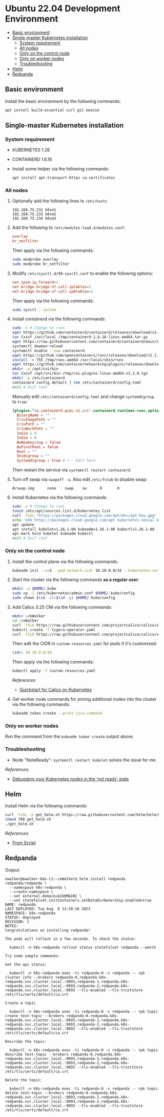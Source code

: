 # Ubuntu 22.04 Development Environment

- [Basic environment](#basic-environment)
- [Single-master Kubernetes installation](#single-master-kubernetes-installation)
   - [System requirement](#system-requirement)
   - [All nodes](#all-nodes)
   - [Only on the control node](#only-on-the-control-node)
   - [Only on worker nodes](#only-on-worker-nodes)
   - [Troubleshooting](#troubleshooting)
- [Helm](#helm)
- [Redpanda](#redpanda)

## Basic environment

Install the basic environment by the following commands:

```bash
apt install build-essential curl git neovim
```

## Single-master Kubernetes installation

### System requirement

- KUBERNETES 1.26
- CONTAINERD 1.6.16
- Install some helper via the following commands:

  ```bash
  apt install apt-transport-https ca-certificates
  ```

### All nodes

1. Optionally add the following lines to `/etc/hosts`

   ```hosts
   192.168.75.232 k8sm1
   192.168.75.233 k8sm2
   192.168.75.234 k8sm3
   ```

2. Add the following to `/etc/modules-load.d/modules.conf`:

   ```conf
   overlay
   br_netfilter
   ```

   Then apply via the following commands:

   ```bash
   sudo modprobe overlay
   sudo modprobe br_netfilter
   ```

3. Modify `/etc/sysctl.d/99-sysctl.conf` to enable the following options:

   ```conf
   net.ipv4.ip_forward=1
   net.bridge.bridge-nf-call-iptables=1
   net.bridge.bridge-nf-call-ip6tables=1
   ```

   Then apply via the following commands:

   ```bash
   sudo sysctl --system
   ```

4. Install containerd via the following commands:

   ```bash
   sudo -s # Change to root
   wget https://github.com/containerd/containerd/releases/download/v1.6.16/containerd-1.6.16-linux-amd64.tar.gz -P /tmp/
   tar Cxzvf /usr/local /tmp/containerd-1.6.16-linux-amd64.tar.gz
   wget https://raw.githubusercontent.com/containerd/containerd/main/containerd.service -P /etc/systemd/system/ # TODO: May need a specific version
   systemctl daemon-reload
   systemctl enable --now containerd
   wget https://github.com/opencontainers/runc/releases/download/v1.1.4/runc.amd64 -P /tmp/
   install -m 755 /tmp/runc.amd64 /usr/local/sbin/runc
   wget https://github.com/containernetworking/plugins/releases/download/v1.2.0/cni-plugins-linux-amd64-v1.2.0.tgz -P /tmp/
   mkdir -p /opt/cni/bin
   tar Cxzvf /opt/cni/bin /tmp/cni-plugins-linux-amd64-v1.2.0.tgz
   mkdir -p /etc/containerd
   containerd config default | tee /etc/containerd/config.toml
   exit # Exit root
   ```

   Manually edit `/etc/containerd/config.toml` and change `systemdCgroup` to `true`:

   ```toml
   [plugins."io.containerd.grpc.v1.cri".containerd.runtimes.runc.options]
     BinaryName = ""
     CriuImagePath = ""
     CriuPath = ""
     CriuWorkPath = ""
     IoGid = 0
     IoUid = 0
     NoNewKeyring = false
     NoPivotRoot = false
     Root = ""
     ShimCgroup = ""
     SystemdCgroup = true # <-- Edit here
   ```

   Then restart the service via `systemctl restart containerd`.

5. Turn off swap via `swapoff -a`. Also edit `/etc/fstab` to disable swap:

   ```fstab
   #/swap.img      none    swap    sw      0       0
   ```

6. Install Kubernetes via the following commands:

   ```bash
   sudo -s # Change to root
   touch /etc/apt/sources.list.d/kubernetes.list
   curl -fsSL "https://packages.cloud.google.com/apt/doc/apt-key.gpg" | sudo gpg --dearmor -o /etc/apt/trusted.gpg.d/kubernetes-archive-keyring.gpg
   echo 'deb https://packages.cloud.google.com/apt kubernetes-xenial main' > /etc/apt/sources.list.d/kubernetes.list
   apt update
   apt install kubelet=1.26.1-00 kubeadm=1.26.1-00 kubectl=1.26.1-00
   apt-mark hold kubelet kubeadm kubectl
   exit # Exit root
   ```

### Only on the control node

1. Install the control plane via the following commands:

   ```bash
   kubeadm init --v=5 --pod-network-cidr 10.10.0.0/16 --kubernetes-version 1.26.1 --node-name CONTROL_NODE_HOSTNAME
   ```

2. Start the cluster via the following commands **as a regular user**:

   ```bash
   mkdir -p $HOME/.kube
   sudo cp -i /etc/kubernetes/admin.conf $HOME/.kube/config
   sudo chown $(id -u):$(id -g) $HOME/.kube/config
   ```

3. Add Calico 3.25 CNI via the following commands:

   ```bash
   mkdir ~/eWalker
   cd ~/eWalker
   curl -fSLO https://raw.githubusercontent.com/projectcalico/calico/v3.25.0/manifests/tigera-operator.yaml
   kubectl create -f tigera-operator.yaml
   curl -fSLO https://raw.githubusercontent.com/projectcalico/calico/v3.25.0/manifests/custom-resources.yaml
   ```

   Then edit the CIDR in `custom-resources.yaml` for pods if it's customized:

   ```yaml
   cidr: 10.10.0.0/16
   ```

   Then apply via the following commands:

   ```bash
   kubectl apply -f custom-resources.yaml
   ```

   *References*:

   - [Quickstart for Calico on Kubernetes](https://docs.tigera.io/calico/3.25/getting-started/kubernetes/quickstart)

4. Get worker node commands for joining additional nodes into the cluster via the following commands:

   ```bash
   kubeadm token create --print-join-command
   ```

### Only on worker nodes

Run the command from the `kubeadm token create` output above.

### Troubleshooting

- Node "NoteReady": `systemctl restart kubelet` solves the issue for me.

*References*:

- [Debugging your Kubernetes nodes in the ‘not ready’ state](https://www.airplane.dev/blog/debugging-kubernetes-nodes-in-not-ready-state)

## Helm

Install Helm via the following commands:

```bash
curl -fsSL -o get_helm.sh https://raw.githubusercontent.com/helm/helm/main/scripts/get-helm-3
chmod 700 get_helm.sh
./get_helm.sh
```

*References*:

- [From Script](https://helm.sh/docs/intro/install/#from-script)

## Redpanda

Output:

```text
ewalker@ewalker-k8s-c1:~/eWalker$ helm install redpanda redpanda/redpanda \
  --namespace k8s-redpanda \
  --create-namespace \
  --set external.domain=${DOMAIN} \
  --set statefulset.initContainers.setDataDirOwnership.enabled=true
NAME: redpanda
LAST DEPLOYED: Tue Aug  8 13:30:16 2023
NAMESPACE: k8s-redpanda
STATUS: deployed
REVISION: 1
NOTES:
Congratulations on installing redpanda!

The pods will rollout in a few seconds. To check the status:

  kubectl -n k8s-redpanda rollout status statefulset redpanda --watch

Try some sample commands:

Get the api status:

  kubectl -n k8s-redpanda exec -ti redpanda-0 -c redpanda -- rpk cluster info --brokers redpanda-0.redpanda.k8s-redpanda.svc.cluster.local.:9093,redpanda-1.redpanda.k8s-redpanda.svc.cluster.local.:9093,redpanda-2.redpanda.k8s-redpanda.svc.cluster.local.:9093 --tls-enabled --tls-truststore /etc/tls/certs/default/ca.crt

Create a topic

  kubectl -n k8s-redpanda exec -ti redpanda-0 -c redpanda -- rpk topic create test-topic --brokers redpanda-0.redpanda.k8s-redpanda.svc.cluster.local.:9093,redpanda-1.redpanda.k8s-redpanda.svc.cluster.local.:9093,redpanda-2.redpanda.k8s-redpanda.svc.cluster.local.:9093 --tls-enabled --tls-truststore /etc/tls/certs/default/ca.crt

Describe the topic:

  kubectl -n k8s-redpanda exec -ti redpanda-0 -c redpanda -- rpk topic describe test-topic --brokers redpanda-0.redpanda.k8s-redpanda.svc.cluster.local.:9093,redpanda-1.redpanda.k8s-redpanda.svc.cluster.local.:9093,redpanda-2.redpanda.k8s-redpanda.svc.cluster.local.:9093 --tls-enabled --tls-truststore /etc/tls/certs/default/ca.crt

Delete the topic:

  kubectl -n k8s-redpanda exec -ti redpanda-0 -c redpanda -- rpk topic delete test-topic --brokers redpanda-0.redpanda.k8s-redpanda.svc.cluster.local.:9093,redpanda-1.redpanda.k8s-redpanda.svc.cluster.local.:9093,redpanda-2.redpanda.k8s-redpanda.svc.cluster.local.:9093 --tls-enabled --tls-truststore /etc/tls/certs/default/ca.crt
```
